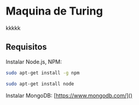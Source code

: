 # Maquina de Turing

kkkkk

## Requisitos

Instalar Node.js, NPM:

```bash
sudo apt-get install -g npm
```

```bash
sudo apt-get install node
```

Instalar MongoDB: [https://www.mongodb.com/]()
